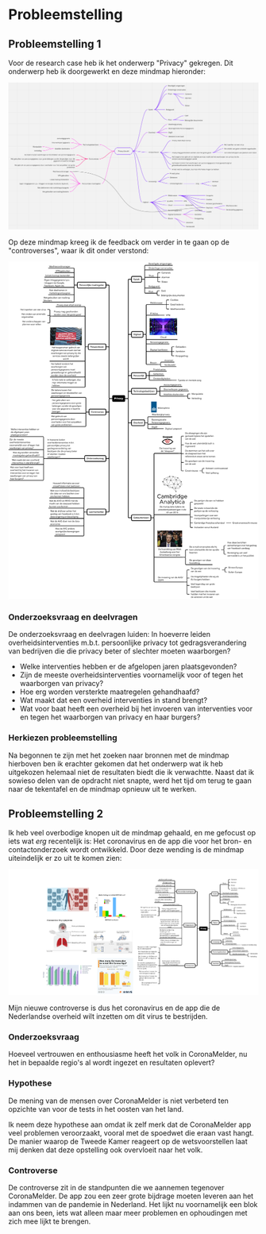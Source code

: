 # Probleemstelling

## Probleemstelling 1

Voor de research case heb ik het onderwerp "Privacy" gekregen. Dit onderwerp heb ik doorgewerkt en deze mindmap hieronder:

![](../.gitbook/assets/privacymindmap_v1.png)

Op deze mindmap kreeg ik de feedback om verder in te gaan op de "controverses", waar ik dit onder verstond:

![](../.gitbook/assets/privacymindmap_v2.png)

### Onderzoeksvraag en deelvragen

De onderzoeksvraag en deelvragen luiden: In hoeverre leiden overheidsinterventies m.b.t. persoonlijke privacy tot gedragsverandering van bedrijven die die privacy beter of slechter moeten waarborgen?

* Welke interventies hebben er de afgelopen jaren plaatsgevonden?
* Zijn de meeste overheidsinterventies voornamelijk voor of tegen het waarborgen van privacy?
* Hoe erg worden versterkte maatregelen gehandhaafd?
* Wat maakt dat een overheid interventies in stand brengt?
* Wat voor baat heeft een overheid bij het invoeren van interventies voor en tegen het waarborgen van privacy en haar burgers?

### Herkiezen probleemstelling

Na begonnen te zijn met het zoeken naar bronnen met de mindmap hierboven ben ik erachter gekomen dat het onderwerp wat ik heb uitgekozen helemaal niet de resultaten biedt die ik verwachtte. Naast dat ik sowieso delen van de opdracht niet snapte, werd het tijd om terug te gaan naar de tekentafel en de mindmap opnieuw uit te werken.

## Probleemstelling 2

Ik heb veel overbodige knopen uit de mindmap gehaald, en me gefocust op iets wat _erg_ recentelijk is: Het coronavirus en de app die voor het bron- en contactonderzoek wordt ontwikkeld. Door deze wending is de mindmap uiteindelijk er zo uit te komen zien:

![](../.gitbook/assets/privacymindmap_v3.png)

Mijn nieuwe controverse is dus het coronavirus en de app die de Nederlandse overheid wilt inzetten om dit virus te bestrijden.

### Onderzoeksvraag

Hoeveel vertrouwen en enthousiasme heeft het volk in CoronaMelder, nu het in bepaalde regio's al wordt ingezet en resultaten oplevert?

### Hypothese

De mening van de mensen over CoronaMelder is niet verbeterd ten opzichte van voor de tests in het oosten van het land.

Ik neem deze hypothese aan omdat ik zelf merk dat de CoronaMelder app veel problemen veroorzaakt, vooral met de spoedwet die eraan vast hangt. De manier waarop de Tweede Kamer reageert op de wetsvoorstellen laat mij denken dat deze opstelling ook overvloeit naar het volk.

### Controverse

De controverse zit in de standpunten die we aannemen tegenover CoronaMelder. De app zou een zeer grote bijdrage moeten leveren aan het indammen van de pandemie in Nederland. Het lijkt nu voornamelijk een blok aan ons been, iets wat alleen maar meer problemen en ophoudingen met zich mee lijkt te brengen.

